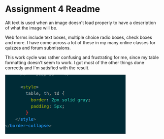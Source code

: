 # Assignment 4 Readme

Alt text is used when an image doesn't load properly to have a description of what the image will be.

Web forms include text boxes, multiple choice radio boxes, check boxes and more. I have come across a lot of these in my many online classes for quizzes and forum submissions.

This work cycle was rather confusing and frustrating for me, since my table formatting doesn't seem to work. I got most of the other things done correctly and I'm satisfied with the result.

![image](images/screenshot.png)
